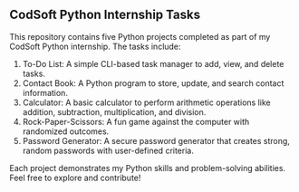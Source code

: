 ## CodSoft Python Internship Tasks

This repository contains five Python projects completed as part of my CodSoft Python internship. The tasks include:  
1. To-Do List: A simple CLI-based task manager to add, view, and delete tasks.  
2. Contact Book: A Python program to store, update, and search contact information.  
3. Calculator: A basic calculator to perform arithmetic operations like addition, subtraction, multiplication, and division.  
4. Rock-Paper-Scissors: A fun game against the computer with randomized outcomes.  
5. Password Generator: A secure password generator that creates strong, random passwords with user-defined criteria.

Each project demonstrates my Python skills and problem-solving abilities. Feel free to explore and contribute!
